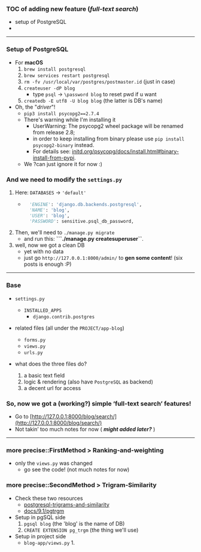 
### TOC of adding new feature (***full-text search***)  
- setup of PostgreSQL
- 

---------- 

### Setup of **PostgreSQL**
- For **macOS** 
    1. ```brew install postgresql``` 
    2. ```brew services restart postgresql```
    3. ```rm -fv /usr/local/var/postgres/postmaster.id``` (just in case)
    4. ```createuser -dP blog``` 
        - type ```psql``` -> ```\password blog``` to reset pwd if u want 
    5. ```createdb -E utf8 -U blog blog``` (the latter is DB's name)
- Oh, the "*driver*"! 
    - ```pip3 install psycopg2==2.7.4```
    - There's warning while I'm installing it 
        - UserWarning: The psycopg2 wheel package will be renamed from release 2.8; 
        - in order to keep installing from binary please use ```pip install psycopg2-binary``` instead. 
        - For details see: [initd.org/psycopg/docs/install.html#binary-install-from-pypi](http://initd.org/psycopg/docs/install.html#binary-install-from-pypi).
    - We ?can just ignore it for now :)
    
### And we need to modify the ```settings.py```
1. Here: ```DATABASES``` -> ```'default'```
    - ```python
        'ENGINE': 'django.db.backends.postgresql',
        'NAME': 'blog',
        'USER': 'blog',
        'PASSWORD': sensitive.psql_db_password,
        ```
2. Then, we'll need to ```./manage.py migrate``` 
    - and run this: **```./manage.py createsuperuser``**. 
3. well, now we got a clean DB 
    - yet with no data 
    - just go ```http://127.0.0.1:8000/admin/``` to **gen some content**! (six posts is enough :P)
    
---------- 

### Base  
- ```settings.py```
    - ```INSTALLED_APPS```
        - ```django.contrib.postgres``` 

- related files (all under the ```PROJECT/app-blog```)
    - ```forms.py```
    - ```views.py```
    - ```urls.py```

- what does the three files do?
    1. a basic text field 
    2. logic & rendering  (also have ```PostgreSQL``` as backend)
    3. a decent url for access 

### So, now we got a (working?) simple ‘full-text search’ features!
- Go to [http://127.0.0.1:8000/blog/search/](http://127.0.0.1:8000/blog/search/)
- Not takin’ too much notes for now ( ***might added later?*** )

-------- 

### more precise::FirstMethod > Ranking-and-weighting  
- only the ```views.py``` was changed 
    - go see the code! (not much notes for now)
    
### more precise::SecondMethod > Trigram-Similarity
- Check these two resources 
    - [postgresql-trigrams-and-similarity](https://stackoverflow.com/questions/43156987/postgresql-trigrams-and-similarity)
    - [docs/9.1/pgtrgm](https://www.postgresql.org/docs/9.1/pgtrgm.html)   
- Setup in pgSQL side 
    1. ```pgsql blog``` (the 'blog' is the name of DB)
    2. ```CREATE EXTENSION pg_trgm``` (the thing we'll use)
- Setup in project side 
    - ```blog-app/views.py```
        1. 
                                                                                                                                          
